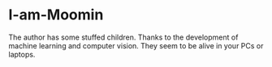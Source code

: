 # I-am-Moomin
The author has some stuffed children. Thanks to the development of machine learning and computer vision. They seem to be alive in your PCs or laptops.
